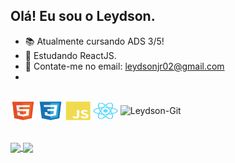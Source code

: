 ## Olá! Eu sou o Leydson.
- 📚 Atualmente cursando ADS 3/5!
- 📖 Estudando ReactJS.
- 📩 Contate-me no email: leydsonjr02@gmail.com
- 
<div style="display: inline_block"><br>
  <img align="center" alt="Leydson-HTML" height="30" width="40" src="https://raw.githubusercontent.com/devicons/devicon/master/icons/html5/html5-original.svg">
  <img align="center" alt="Leydson-CSS" height="30" width="40" src="https://raw.githubusercontent.com/devicons/devicon/master/icons/css3/css3-original.svg">
  <img align="center" alt="Leydson-Js" height="30" width="40" src="https://raw.githubusercontent.com/devicons/devicon/master/icons/javascript/javascript-plain.svg">
  <img align="center" alt="Leydson-React" height="30" width="40" src="https://raw.githubusercontent.com/devicons/devicon/master/icons/react/react-original.svg">
  <img align="center" alt="Leydson-Git" height="30" width="40" src="https://github.com/get-icon/geticon/raw/master/icons/git-icon.svg">
</div>

  <br>
  <br>

<a href="https://github.com/LeydsonJR">
  <img height=200 align="center" src="https://github-readme-stats.vercel.app/api?username=LeydsonJR&show_icons=true&theme=gruvbox" />
  <img height=200 align="center" src="https://github-readme-stats.vercel.app/api/top-langs/?username=LeydsonJR&layout=compact&theme=gruvbox">
  
</a>
